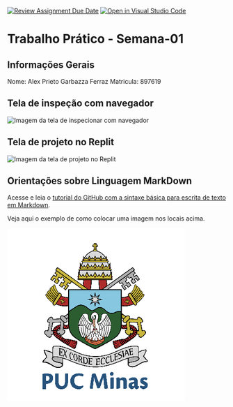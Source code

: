 [![Review Assignment Due Date](https://classroom.github.com/assets/deadline-readme-button-22041afd0340ce965d47ae6ef1cefeee28c7c493a6346c4f15d667ab976d596c.svg)](https://classroom.github.com/a/KTA8mvsy)
[![Open in Visual Studio Code](https://classroom.github.com/assets/open-in-vscode-2e0aaae1b6195c2367325f4f02e2d04e9abb55f0b24a779b69b11b9e10269abc.svg)](https://classroom.github.com/online_ide?assignment_repo_id=20053793&assignment_repo_type=AssignmentRepo)
# Trabalho Prático - Semana-01

## Informações Gerais

Nome: Alex Prieto Garbazza Ferraz
Matricula: 897619

## Tela de inspeção com navegador

![Imagem da tela de inspecionar com navegador](C:\Users\Alex\Videos\Faculdade\trabalho-pr-tico-semana-1-AlexPMG\images\inspecionar.PNG)

## Tela de projeto no Replit

![Imagem da tela de projeto no Replit](C:\Users\Alex\Videos\Faculdade\trabalho-pr-tico-semana-1-AlexPMG\images\replit.PNG)


## Orientações sobre Linguagem MarkDown

Acesse e leia o [tutorial do GitHub com a sintaxe básica para escrita de texto em Markdown](https://docs.github.com/pt/get-started/writing-on-github/getting-started-with-writing-and-formatting-on-github/basic-writing-and-formatting-syntax).

Veja aqui o exemplo de como colocar uma imagem nos locais acima. 

![Brasão PUC Minas](images/brasao_puc.png)
